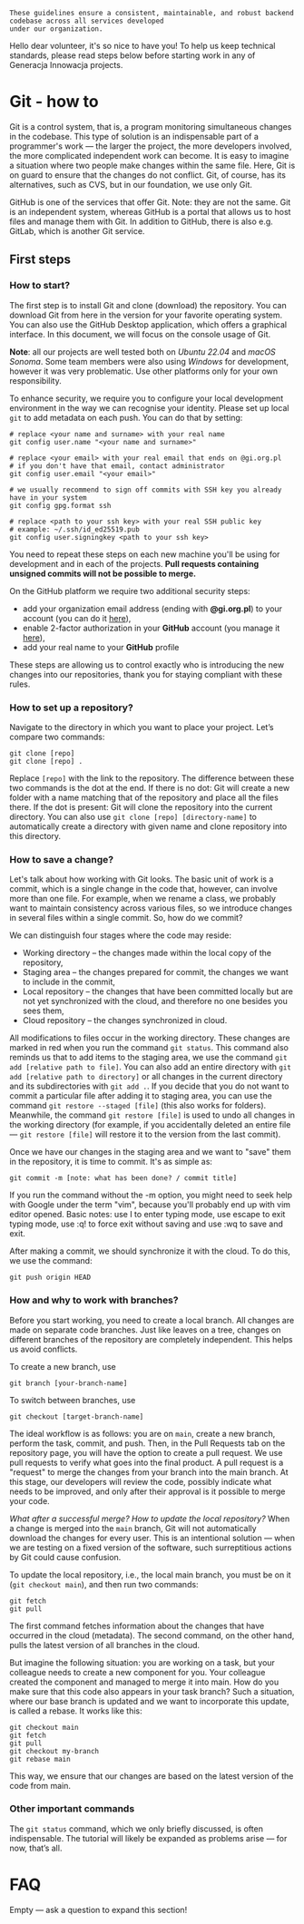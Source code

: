 ```
These guidelines ensure a consistent, maintainable, and robust backend codebase across all services developed
under our organization.
```


Hello dear volunteer, it's so nice to have you! To help us keep technical standards, please read steps below before starting work in any of Generacja Innowacja projects.

# Git - how to
Git is a control system, that is, a program monitoring simultaneous changes in the codebase. This type of solution is an indispensable part of a programmer's work — the larger the project, the more developers involved, the more complicated independent work can become. It is easy to imagine a situation where two people make changes within the same file. Here, Git is on guard to ensure that the changes do not conflict.
Git, of course, has its alternatives, such as CVS, but in our foundation, we use only Git.

GitHub is one of the services that offer Git. Note: they are not the same. Git is an independent system, whereas GitHub is a portal that allows us to host files and manage them with Git. In addition to GitHub, there is also e.g. GitLab, which is another Git service.

## First steps

### How to start?
The first step is to install Git and clone (download) the repository. You can download Git from here in the version for your favorite operating system. You can also use the GitHub Desktop application, which offers a graphical interface. In this document, we will focus on the console usage of Git.

**Note**: all our projects are well tested both on *Ubuntu 22.04* and *macOS Sonoma*. Some team members were also using *Windows* for development, however it was very problematic. Use other platforms only for your own responsibility.

To enhance security, we require you to configure your local development environment in the way we can recognise your
identity. Please set up local `git` to add metadata on each push. You can do that by setting:

```shell
# replace <your name and surname> with your real name
git config user.name "<your name and surname>"

# replace <your email> with your real email that ends on @gi.org.pl
# if you don't have that email, contact administrator
git config user.email "<your email>"

# we usually recommend to sign off commits with SSH key you already have in your system
git config gpg.format ssh

# replace <path to your ssh key> with your real SSH public key
# example: ~/.ssh/id_ed25519.pub
git config user.signingkey <path to your ssh key>
```
You need to repeat these steps on each new machine you'll be using for development and in each of the projects.
**Pull requests containing unsigned commits will not be possible to merge.**

On the GitHub platform we require two additional security steps:

- add your organization email address (ending with **@gi.org.pl**) to your account
  (you can do it [here](https://github.com/settings/emails)),
- enable 2-factor authorization in your **GitHub** account
  (you manage it [here](https://github.com/settings/security)),
- add your real name to your **GitHub** profile

These steps are allowing us to control exactly who is introducing the new changes into our repositories, thank you for
staying compliant with these rules.


### How to set up a repository?

Navigate to the directory in which you want to place your project. Let’s compare two commands:
```
git clone [repo]
git clone [repo] .
```
Replace `[repo]` with the link to the repository. The difference between these two commands is the dot at the end. If there is no dot: Git will create a new folder with a name matching that of the repository and place all the files there. If the dot is present: Git will clone the repository into the current directory. You can also use `git clone [repo] [directory-name]` to automatically create a directory with given name and clone repository into this directory.



### How to save a change?
Let's talk about how working with Git looks. The basic unit of work is a commit, which is a single change in the code that, however, can involve more than one file. For example, when we rename a class, we probably want to maintain consistency across various files, so we introduce changes in several files within a single commit. So, how do we commit?

We can distinguish four stages where the code may reside:
* Working directory – the changes made within the local copy of the repository,
* Staging area – the changes prepared for commit, the changes we want to include in the commit,
* Local repository – the changes that have been committed locally but are not yet synchronized with the cloud, and therefore no one besides you sees them,
* Cloud repository – the changes synchronized in cloud.

All modifications to files occur in the working directory. These changes are marked in red when you run the command `git status`. This command also reminds us that to add items to the staging area, we use the command `git add [relative path to file]`. You can also add an entire directory with `git add [relative path to directory]` or all changes in the current directory and its subdirectories with `git add .`. If you decide that you do not want to commit a particular file after adding it to staging area, you can use the command `git restore --staged [file]` (this also works for folders). Meanwhile, the command `git restore [file]` is used to undo all changes in the working directory (for example, if you accidentally deleted an entire file — `git restore [file]` will restore it to the version from the last commit).

Once we have our changes in the staging area and we want to "save" them in the repository, it is time to commit. It's as simple as:
```
git commit -m [note: what has been done? / commit title]
```
If you run the command without the -m option, you might need to seek help with Google under the term "vim", because you'll probably end up with vim editor opened. Basic notes: use I to enter typing mode, use escape to exit typing mode, use :q! to force exit without saving and use :wq to save and exit.

After making a commit, we should synchronize it with the cloud. To do this, we use the command:
```
git push origin HEAD
```


### How and why to work with branches?
Before you start working, you need to create a local branch. All changes are made on separate code branches. Just like leaves on a tree, changes on different branches of the repository are completely independent. This helps us avoid conflicts.

To create a new branch, use
```
git branch [your-branch-name]
```
To switch between branches, use
```
git checkout [target-branch-name]
```
The ideal workflow is as follows: you are on `main`, create a new branch, perform the task, commit, and push. Then, in the Pull Requests tab on the repository page, you will have the option to create a pull request. We use pull requests to verify what goes into the final product. A pull request is a "request" to merge the changes from your branch into the main branch. At this stage, our developers will review the code, possibly indicate what needs to be improved, and only after their approval is it possible to merge your code.


*What after a successful merge? How to update the local repository?*
When a change is merged into the `main` branch, Git will not automatically download the changes for every user. This is an intentional solution — when we are testing on a fixed version of the software, such surreptitious actions by Git could cause confusion.

To update the local repository, i.e., the local main branch, you must be on it (`git checkout main`), and then run two commands:
```
git fetch
git pull
```
The first command fetches information about the changes that have occurred in the cloud (metadata). The second command, on the other hand, pulls the latest version of all branches in the cloud.

But imagine the following situation: you are working on a task, but your colleague needs to create a new component for you. Your colleague created the component and managed to merge it into main. How do you make sure that this code also appears in your task branch? Such a situation, where our base branch is updated and we want to incorporate this update, is called a rebase. It works like this:
```
git checkout main
git fetch
git pull
git checkout my-branch
git rebase main
```
This way, we ensure that our changes are based on the latest version of the code from main.


### Other important commands
The `git status` command, which we only briefly discussed, is often indispensable. The tutorial will likely be expanded as problems arise — for now, that’s all.


# FAQ
Empty — ask a question to expand this section!